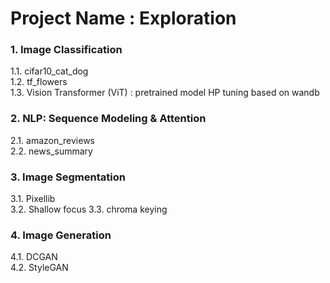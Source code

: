 # Project Name : Exploration
  
### 1. Image Classification  
   1.1. cifar10_cat_dog  
   1.2. tf_flowers  
   1.3. Vision Transformer (ViT) : pretrained model HP tuning based on wandb  
    
### 2. NLP: Sequence Modeling & Attention  
   2.1. amazon_reviews  
   2.2. news_summary  

### 3. Image Segmentation 
   3.1. Pixellib  
   3.2. Shallow focus
   3.3. chroma keying  

### 4. Image Generation  
   4.1. DCGAN  
   4.2. StyleGAN  

  